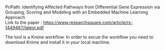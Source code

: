 PriPath: Identifying Affected  Pathways from Differential Gene Expression via Grouping, Scoring and Modeling with an Embedded Machine Learning Approach  
Link to the paper :  https://www.researchsquare.com/article/rs-1449467/latest.pdf

The tool is a Knime workflow. In order to excue the workflow you need to download Knime and install it in your local machine.


 
